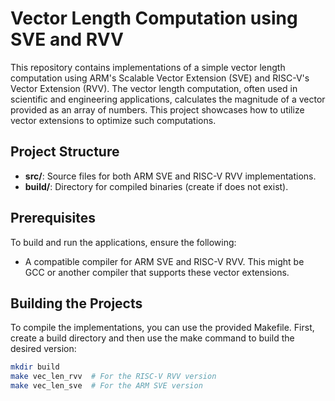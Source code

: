 # Vector Length Computation using SVE and RVV

This repository contains implementations of a simple vector length computation using ARM's Scalable Vector Extension (SVE) and RISC-V's Vector Extension (RVV). The vector length computation, often used in scientific and engineering applications, calculates the magnitude of a vector provided as an array of numbers. This project showcases how to utilize vector extensions to optimize such computations.

## Project Structure

- **src/**: Source files for both ARM SVE and RISC-V RVV implementations.
- **build/**: Directory for compiled binaries (create if does not exist).

## Prerequisites

To build and run the applications, ensure the following:

- A compatible compiler for ARM SVE and RISC-V RVV. This might be GCC or another compiler that supports these vector extensions.

## Building the Projects

To compile the implementations, you can use the provided Makefile. First, create a build directory and then use the make command to build the desired version:

```bash
mkdir build
make vec_len_rvv  # For the RISC-V RVV version
make vec_len_sve  # For the ARM SVE version
```
